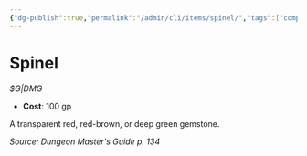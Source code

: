 ```yaml
---
{"dg-publish":true,"permalink":"/admin/cli/items/spinel/","tags":["compendium/src/5e/dmg","item/gear/g-dmg"],"updated":"2025-01-11T15:32:20.682+00:00"}
---
```


# Spinel
*$G|DMG*  

- **Cost**: 100 gp

A transparent red, red-brown, or deep green gemstone.

*Source: Dungeon Master's Guide p. 134*
